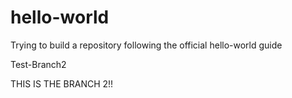 # hello-world
Trying to build a repository following the official hello-world guide

Test-Branch2

THIS IS THE BRANCH 2!!